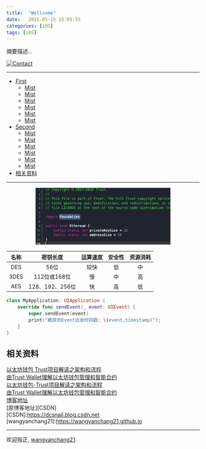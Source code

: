```yaml
---
title:  "Wellcome"
date:   2015-05-15 15:05:55
categories: [iOS]
tags: [iOS]
---
```


摘要描述...

[![Contact](https://img.shields.io/badge/contact-wangyanchang21-green.svg)](https://github.com/wangyanchang21)

------

- [First](#first)
	- [Mist](#mist)
	- [Mist](#mist)
	- [Mist](#mist)
	- [Mist](#mist)
	- [Mist](#mist)
	- [Mist](#mist)
- [Second](#second)
	- [Mist](#mist)
	- [Mist](#mist)
	- [Mist](#mist)
	- [Mist](#mist)
	- [Mist](#mist)
	- [Mist](#mist)
- [相关资料](#相关资料)

------


<center>
<img src="https://raw.githubusercontent.com/wangyanchang21/wangyanchang21.github.io/master/resource/trustwallet-2/20181107182953343.png" width="70%" img/>
</center>


| 名称 | 密钥长度 | 运算速度 | 安全性 | 资源消耗 |
| :-----: | :-----: | :-----: | :-----: | :-----: |
| DES | 56位 | 较快 | 低 | 中 |
| 3DES | 112位或168位 | 慢 | 中 | 高 |
| AES | 128、192、256位 | 快 | 高 | 低 |


```swift
class MyApplication: UIApplication {
    override func sendEvent(_ event: UIEvent) {
        super.sendEvent(event)
        print("截获的Event出发时间戳: \(event.timestamp)");
    }
}
```



## 相关资料

[以太坊钱包 Trust项目解读之架构和流程](https://wangyanchang21.github.io/2018/%E4%BB%A5%E5%A4%AA%E5%9D%8A%E9%92%B1%E5%8C%85-Trust%E9%A1%B9%E7%9B%AE%E8%A7%A3%E8%AF%BB%E4%B9%8B%E6%9E%B6%E6%9E%84%E5%92%8C%E6%B5%81%E7%A8%8B)   
[由Trust Wallet理解以太坊钱包管理和智能合约](https://wangyanchang21.github.io/2018/%E7%94%B1Trust-Wallet%E7%90%86%E8%A7%A3%E4%BB%A5%E5%A4%AA%E5%9D%8A%E9%92%B1%E5%8C%85%E7%AE%A1%E7%90%86%E5%92%8C%E6%99%BA%E8%83%BD%E5%90%88%E7%BA%A6)  
[以太坊钱包-Trust项目解读之架构和流程](https://wangyanchang21.github.io/2018/以太坊钱包-Trust项目解读之架构和流程)   
[由Trust Wallet理解以太坊钱包管理和智能合约](https://wangyanchang21.github.io/2018/由Trust-Wallet理解以太坊钱包管理和智能合约)   
[博客地址](wangyanchang21)  
[原博客地址][CSDN]  
[CSDN]:https://dcsnail.blog.csdn.net
[wangyanchang21]:https://wangyanchang21.github.io


-------

欢迎指正, [wangyanchang21](https://github.com/wangyanchang21).


